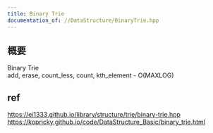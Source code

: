 ```yaml
---
title: Binary Trie
documentation_of: //DataStructure/BinaryTrie.hpp
---
```


## 概要  
Binary Trie  
add, erase, count_less, count, kth_element - O(MAXLOG)  

## ref  
https://ei1333.github.io/library/structure/trie/binary-trie.hpp  
https://kopricky.github.io/code/DataStructure_Basic/binary_trie.html  
